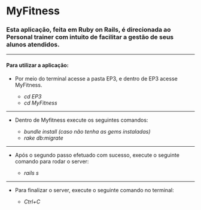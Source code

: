 
# MyFitness

### Esta aplicação, feita em Ruby on Rails, é direcionada ao Personal trainer com intuito de facilitar a gestão de seus alunos atendidos.

----------------------------------------------------------------------------------------------

#### Para utilizar a aplicação:

* Por meio do terminal acesse a pasta EP3, e dentro de EP3 acesse MyFitness.

  * _cd EP3_
  * _cd MyFitness_    
 
----------------------------------------------------------------------------------------------

* Dentro de Myfitness execute os seguintes comandos:

  * _bundle install (caso não tenha as gems instaladas)_             
  * _rake db:migrate_

----------------------------------------------------------------------------------------------

* Após o segundo passo efetuado com sucesso, execute o seguinte comando para rodar o server:

  * _rails s_

----------------------------------------------------------------------------------------------
* Para finalizar o server, execute o seguinte comando no terminal:

  * _Ctrl+C_
